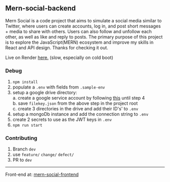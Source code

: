 
## Mern-social-backend

Mern Social is a code project that aims to simulate a social media similar to Twitter, where users can create accounts, log in, and post short messages + media to share with others. Users can also follow and unfollow each other, as well as like and reply to posts.
The primary purpose of this project is to explore the JavaScript(MERN) ecosystem and improve my skills in React and API design.
Thanks for checking it out.

Live on Render [here.](https://mern-social-frontend-mxim.onrender.com/) (slow, especially on cold boot)  

### Debug

1. `npm install`
2. populate a `.env` with fields from `.sample-env`  
3. setup a google drive directory:  
    a. create a google service account by following [this](https://www.labnol.org/google-api-service-account-220404) until step 4  
    b. save `filekey.json` from the above step in the project root  
    c. create 3 directories in the drive and add their ID's' to `.env`  
4. setup a mongoDb instance and add the connection string to `.env`  
5. create 2 secrets to use as the JWT keys in `.env`
6. `npm run start`

### Contributing

1. Branch `dev`
2. use `feature/` `change/` `defect/`
3. PR to `dev`

---
Front-end at: [mern-social-frontend](https://github.com/zing-rsa/mern-social-frontend)

